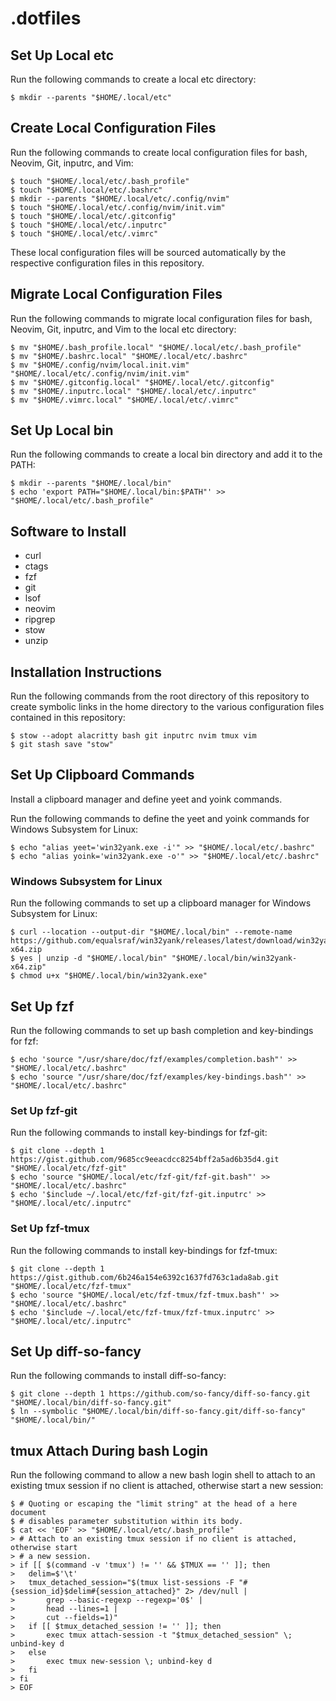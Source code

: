 # .dotfiles

## Set Up Local etc

Run the following commands to create a local etc directory:

```
$ mkdir --parents "$HOME/.local/etc"
```

## Create Local Configuration Files

Run the following commands to create local configuration files for bash,
Neovim, Git, inputrc, and Vim:

```
$ touch "$HOME/.local/etc/.bash_profile"
$ touch "$HOME/.local/etc/.bashrc"
$ mkdir --parents "$HOME/.local/etc/.config/nvim"
$ touch "$HOME/.local/etc/.config/nvim/init.vim"
$ touch "$HOME/.local/etc/.gitconfig"
$ touch "$HOME/.local/etc/.inputrc"
$ touch "$HOME/.local/etc/.vimrc"
```

These local configuration files will be sourced automatically by the respective
configuration files in this repository.

## Migrate Local Configuration Files

Run the following commands to migrate local configuration files for bash,
Neovim, Git, inputrc, and Vim to the local etc directory:

```
$ mv "$HOME/.bash_profile.local" "$HOME/.local/etc/.bash_profile"
$ mv "$HOME/.bashrc.local" "$HOME/.local/etc/.bashrc"
$ mv "$HOME/.config/nvim/local.init.vim" "$HOME/.local/etc/.config/nvim/init.vim"
$ mv "$HOME/.gitconfig.local" "$HOME/.local/etc/.gitconfig"
$ mv "$HOME/.inputrc.local" "$HOME/.local/etc/.inputrc"
$ mv "$HOME/.vimrc.local" "$HOME/.local/etc/.vimrc"
```

## Set Up Local bin

Run the following commands to create a local bin directory and add it to the
PATH:

```
$ mkdir --parents "$HOME/.local/bin"
$ echo 'export PATH="$HOME/.local/bin:$PATH"' >> "$HOME/.local/etc/.bash_profile"
```

## Software to Install

* curl
* ctags
* fzf
* git
* lsof
* neovim
* ripgrep
* stow
* unzip

## Installation Instructions

Run the following commands from the root directory of this repository to create
symbolic links in the home directory to the various configuration files
contained in this repository:

```
$ stow --adopt alacritty bash git inputrc nvim tmux vim
$ git stash save "stow"
```

## Set Up Clipboard Commands

Install a clipboard manager and define yeet and yoink commands.

Run the following commands to define the yeet and yoink commands for Windows
Subsystem for Linux:

```
$ echo "alias yeet='win32yank.exe -i'" >> "$HOME/.local/etc/.bashrc"
$ echo "alias yoink='win32yank.exe -o'" >> "$HOME/.local/etc/.bashrc"
```

### Windows Subsystem for Linux

Run the following commands to set up a clipboard manager for Windows Subsystem
for Linux:

```
$ curl --location --output-dir "$HOME/.local/bin" --remote-name https://github.com/equalsraf/win32yank/releases/latest/download/win32yank-x64.zip
$ yes | unzip -d "$HOME/.local/bin" "$HOME/.local/bin/win32yank-x64.zip"
$ chmod u+x "$HOME/.local/bin/win32yank.exe"
```

## Set Up fzf

Run the following commands to set up bash completion and key-bindings for fzf:

```
$ echo 'source "/usr/share/doc/fzf/examples/completion.bash"' >> "$HOME/.local/etc/.bashrc"
$ echo 'source "/usr/share/doc/fzf/examples/key-bindings.bash"' >> "$HOME/.local/etc/.bashrc"
```

### Set Up fzf-git

Run the following commands to install key-bindings for
fzf-git:

```
$ git clone --depth 1 https://gist.github.com/9685cc9eeacdcc8254bff2a5ad6b35d4.git "$HOME/.local/etc/fzf-git"
$ echo 'source "$HOME/.local/etc/fzf-git/fzf-git.bash"' >> "$HOME/.local/etc/.bashrc"
$ echo '$include ~/.local/etc/fzf-git/fzf-git.inputrc' >> "$HOME/.local/etc/.inputrc"
```

### Set Up fzf-tmux

Run the following commands to install key-bindings for fzf-tmux:

```
$ git clone --depth 1 https://gist.github.com/6b246a154e6392c1637fd763c1ada8ab.git "$HOME/.local/etc/fzf-tmux"
$ echo 'source "$HOME/.local/etc/fzf-tmux/fzf-tmux.bash"' >> "$HOME/.local/etc/.bashrc"
$ echo '$include ~/.local/etc/fzf-tmux/fzf-tmux.inputrc' >> "$HOME/.local/etc/.inputrc"
```

## Set Up diff-so-fancy

Run the following commands to install diff-so-fancy:

```
$ git clone --depth 1 https://github.com/so-fancy/diff-so-fancy.git "$HOME/.local/bin/diff-so-fancy.git"
$ ln --symbolic "$HOME/.local/bin/diff-so-fancy.git/diff-so-fancy" "$HOME/.local/bin/"
```

## tmux Attach During bash Login

Run the following command to allow a new bash login shell to attach to an
existing tmux session if no client is attached, otherwise start a new session:

```
$ # Quoting or escaping the "limit string" at the head of a here document
$ # disables parameter substitution within its body.
$ cat << 'EOF' >> "$HOME/.local/etc/.bash_profile"
> # Attach to an existing tmux session if no client is attached, otherwise start
> # a new session.
> if [[ $(command -v 'tmux') != '' && $TMUX == '' ]]; then
> 	delim=$'\t'
> 	tmux_detached_session="$(tmux list-sessions -F "#{session_id}$delim#{session_attached}" 2> /dev/null |
> 		grep --basic-regexp --regexp='0$' |
> 		head --lines=1 |
> 		cut --fields=1)"
> 	if [[ $tmux_detached_session != '' ]]; then
> 		exec tmux attach-session -t "$tmux_detached_session" \; unbind-key d
> 	else
> 		exec tmux new-session \; unbind-key d
> 	fi
> fi
> EOF
```
